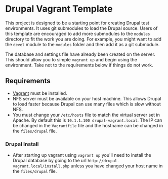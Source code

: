 Drupal Vagrant Template
=======================

This project is designed to be a starting point for creating Drupal test environments.  It uses git submodules to load the Drupal source.  Users of this template are encouraged to add more submodules to the `modules` directory to fit the work you are doing.  For example, you might want to add the `devel` module to the `modules` folder and then add it as a git submodule.

The database and settings file have already been created on the server.  This should allow you to simple `vagrant up` and begin using the environment.  Take not to the requirements below if things do not work.

Requirements
------------

- [Vagrant](http://www.vagrantup.com/) must be installed.
- NFS server must be available on your host machine.  This allows Drupal to load faster because Drupal can use many files which is slow without NFS.
- You must change your `/etc/hosts` file to match the virtual server set in Apache.  By default this is `10.1.1.100	drupal-vagrant.local`.  The IP can be changed in the `Vagrantfile` file and the hostname can be changed in the `files/drupal` file.

### Drupal Install

- After starting up vagrant using `vagrant up` you'll need to install the Drupal database by going to the url `http://drupal-vagrant.local/install.php`  unless you have changed your host name in the `files/drupal` file.
